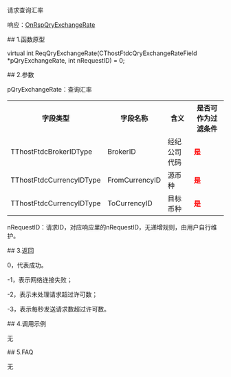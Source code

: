 <p>请求查询汇率</p>
<p>响应：<a href="../../CTHOSTFTDCTRADERAPI/ONRSPQRYEXCHANGERATE/">OnRspQryExchangeRate</a></p>
<span class="anchor" id="68068672-054b-41a6-b93c-9c382cd5e815"></span>
## 1.函数原型
<p>virtual int ReqQryExchangeRate(CThostFtdcQryExchangeRateField *pQryExchangeRate, int nRequestID) = 0;</p>
<span class="anchor" id="5a3e42ef-1cc0-4203-9266-3248e2139283"></span>
## 2.参数
<p>pQryExchangeRate：查询汇率</p>
<table><tr><th style="TEXT-ALIGN: center;">字段类型</th><th style="TEXT-ALIGN: center;">字段名称</th><th style="TEXT-ALIGN: center;">含义</th><th style="TEXT-ALIGN: center;">是否可作为过滤条件</th></tr><tr><td style="TEXT-ALIGN: left;">TThostFtdcBrokerIDType</td>
<td style="TEXT-ALIGN: left;">BrokerID</td>
<td style="TEXT-ALIGN: left;">经纪公司代码</td>
<td style="TEXT-ALIGN: left;"><strong><font color="#FF0000">是</font></strong></td>
</tr>
<tr><td style="TEXT-ALIGN: left;">TThostFtdcCurrencyIDType</td>
<td style="TEXT-ALIGN: left;">FromCurrencyID</td>
<td style="TEXT-ALIGN: left;">源币种</td>
<td style="TEXT-ALIGN: left;"><strong><font color="#FF0000">是</font></strong></td>
</tr>
<tr><td style="TEXT-ALIGN: left;">TThostFtdcCurrencyIDType</td>
<td style="TEXT-ALIGN: left;">ToCurrencyID</td>
<td style="TEXT-ALIGN: left;">目标币种</td>
<td style="TEXT-ALIGN: left;"><strong><font color="#FF0000">是</font></strong></td>
</tr>
</table>
<p>nRequestID：请求ID，对应响应里的nRequestID，无递增规则，由用户自行维护。</p>
<span class="anchor" id="cd6f07de-3b27-4d29-b5ab-6729f12bae80"></span>
## 3.返回
<p>0，代表成功。</p>
<p>-1，表示网络连接失败；</p>
<p>-2，表示未处理请求超过许可数；</p>
<p>-3，表示每秒发送请求数超过许可数。</p>
<span class="anchor" id="14cc333d-ddbc-4bf9-9ea7-4847612798f9"></span>
## 4.调用示例
<p>无</p>
<span class="anchor" id="1f4219e4-b74d-41ba-b2f9-f9cf8fc067bc"></span>
## 5.FAQ
<p>无</p>
